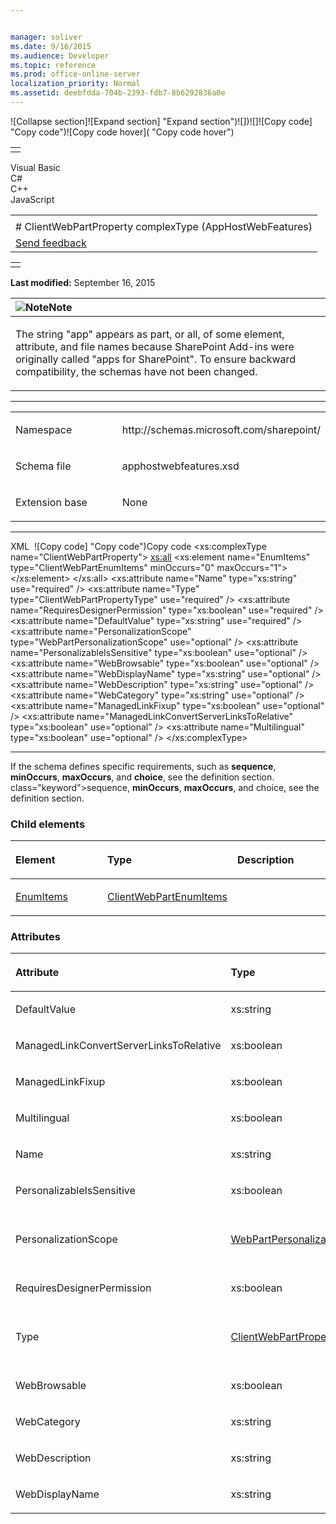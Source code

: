 ```yaml
---


manager: soliver
ms.date: 9/16/2015
ms.audience: Developer
ms.topic: reference
ms.prod: office-online-server
localization_priority: Normal
ms.assetid: deebfdda-704b-2393-fdb7-8b6292836a0e
---
```


![Collapse
section]![Expand
section] "Expand section")![]()![])![]![]()![Copy
code] "Copy code")![Copy code
hover]( "Copy code hover")
<table>
<tbody>
<tr class="odd">
<td align="left"></td>
</tr>
</tbody>
</table>

Visual Basic  
C\#  
C++  
JavaScript  

<table>
<tbody>
<tr class="odd">
<td align="left"><span id="runningHeaderText"></span></td>
</tr>
<tr class="even">
<td align="left"># ClientWebPartProperty complexType (AppHostWebFeatures)</td>
</tr>
<tr class="odd">
<td align="left"><span id="headfeedbackarea" class="feedbackhead"><a href="javascript:SubmitFeedback(&#39;docthis@Microsoft.com&#39;,&#39;&#39;,&#39;&#39;,&#39;&#39;,&#39;1.0.18082.1225&#39;,&#39;%0\dThank%20you%20for%20your%20feedback.%20The%20developer%20writing%20teams%20use%20your%20feedback%20to%20improve%20documentation.%20While%20we%20are%20reviewing%20your%20feedback,%20we%20may%20send%20you%20e-mail%20to%20ask%20for%20clarification%20or%20feedback%20on%20a%20solution.%20We%20do%20not%20use%20your%20e-mail%20address%20for%20any%20other%20purpose%20and%20we%20delete%20it%20after%20we%20finish%20our%20review.%0\AFor%20further%20information%20about%20the%20privacy%20policies%20of%20Microsoft,%20please%20see%20http://privacy.microsoft.com/en-us/default.aspx.%0\A%0\d&#39;,&#39;Customer%20feedback&#39;);">Send feedback</a></span></td>
</tr>
</tbody>
</table>

<table>
<colgroup>
<col width="100%" />
</colgroup>
<tbody>
<tr class="odd">
<td align="left"></td>
</tr>
</tbody>
</table>

**Last modified:** September 16, 2015

<table>
<colgroup>
<col width="100%" />
</colgroup>
<thead>
<tr class="header">
<th align="left"><img src="" title="Note" alt="Note" /><strong>Note</strong></th>
</tr>
</thead>
<tbody>
<tr class="odd">
<td align="left"><p>The string &quot;app&quot; appears as part, or all, of some element, attribute, and file names because SharePoint Add-ins were originally called &quot;apps for SharePoint&quot;. To ensure backward compatibility, the schemas have not been changed.</p></td>
</tr>
</tbody>
</table>


-----------------------------------------------------------------------------------------------------------------------------------------------------------------------------------------------------

<table>
<colgroup>
<col width="50%" />
<col width="50%" />
</colgroup>
<tbody>
<tr class="odd">
<td align="left"><p><span class="label">Namespace</span></p></td>
<td align="left"><p>http://schemas.microsoft.com/sharepoint/</p></td>
</tr>
<tr class="even">
<td align="left"><p><span class="label">Schema file</span></p></td>
<td align="left"><p>apphostwebfeatures.xsd</p></td>
</tr>
<tr class="odd">
<td align="left"><p><span class="label">Extension base</span></p></td>
<td align="left"><p>None</p></td>
</tr>
</tbody>
</table>


-----------------------------------------------------------------------------------------------------------------------------------------------------------------------------------------------

<span codelanguage="xmlLang"></span>
XML 
<span class="copyCode" onclick="CopyCode(this)"
onkeypress="CopyCode_CheckKey(this, event)"
onmouseover="ChangeCopyCodeIcon(this)"
onmouseout="ChangeCopyCodeIcon(this)" tabindex="0">![Copy
code] "Copy code")Copy code</span>
    <xs:complexType name="ClientWebPartProperty">
        <xs:all>
            <xs:element name="EnumItems" type="ClientWebPartEnumItems" minOccurs="0" maxOccurs="1"></xs:element>
        </xs:all>
        <xs:attribute name="Name" type="xs:string" use="required" />
        <xs:attribute name="Type" type="ClientWebPartPropertyType" use="required" />
        <xs:attribute name="RequiresDesignerPermission" type="xs:boolean" use="required" />
        <xs:attribute name="DefaultValue" type="xs:string" use="required" />
        <xs:attribute name="PersonalizationScope" type="WebPartPersonalizationScope" use="optional" />
        <xs:attribute name="PersonalizableIsSensitive" type="xs:boolean" use="optional" />
        <xs:attribute name="WebBrowsable" type="xs:boolean" use="optional" />
        <xs:attribute name="WebDisplayName" type="xs:string" use="optional" />
        <xs:attribute name="WebDescription" type="xs:string" use="optional" />
        <xs:attribute name="WebCategory" type="xs:string" use="optional" />
        <xs:attribute name="ManagedLinkFixup" type="xs:boolean" use="optional" />
        <xs:attribute name="ManagedLinkConvertServerLinksToRelative" type="xs:boolean" use="optional" />
        <xs:attribute name="Multilingual" type="xs:boolean" use="optional" />
    </xs:complexType>


------------------------------------------------------------------------------------------------------------------------------------------------------------------------------------------------------------

If the schema defines specific requirements, such as **sequence**, **minOccurs**, **maxOccurs**, and **choice**, see the definition section.
class="keyword">sequence</span>, **minOccurs**,
**maxOccurs**, and <span
class="keyword">choice</span>, see the definition section.

### Child elements

<table>
<colgroup>
<col width="33%" />
<col width="33%" />
<col width="33%" />
</colgroup>
<thead>
<tr class="header">
<th align="left"><p>Element</p></th>
<th align="left"><p>Type</p></th>
<th align="left"><p>Description</p></th>
</tr>
</thead>
<tbody>
<tr class="odd">
<td align="left"><p><a href="enumitems-element-clientwebpartproperty-complextypeapphostwebfeatures.md">EnumItems</a></p></td>
<td align="left"><p><a href="clientwebpartenumitems-complextype-apphostwebfeatures.md">ClientWebPartEnumItems</a></p></td>
<td align="left"><p></p></td>
</tr>
</tbody>
</table>

### Attributes

<table>
<colgroup>
<col width="20%" />
<col width="20%" />
<col width="20%" />
<col width="20%" />
<col width="20%" />
</colgroup>
<thead>
<tr class="header">
<th align="left"><p>Attribute</p></th>
<th align="left"><p>Type</p></th>
<th align="left"><p>Required</p></th>
<th align="left"><p>Description</p></th>
<th align="left"><p>Possible values</p></th>
</tr>
</thead>
<tbody>
<tr class="odd">
<td align="left"><p>DefaultValue</p></td>
<td align="left"><p>xs:string</p></td>
<td align="left"><p>required</p></td>
<td align="left"><p></p></td>
<td align="left"><p>Values of the xs:string type.</p></td>
</tr>
<tr class="even">
<td align="left"><p>ManagedLinkConvertServerLinksToRelative</p></td>
<td align="left"><p>xs:boolean</p></td>
<td align="left"><p>optional</p></td>
<td align="left"><p></p></td>
<td align="left"><p>Values of the xs:boolean type.</p></td>
</tr>
<tr class="odd">
<td align="left"><p>ManagedLinkFixup</p></td>
<td align="left"><p>xs:boolean</p></td>
<td align="left"><p>optional</p></td>
<td align="left"><p></p></td>
<td align="left"><p>Values of the xs:boolean type.</p></td>
</tr>
<tr class="even">
<td align="left"><p>Multilingual</p></td>
<td align="left"><p>xs:boolean</p></td>
<td align="left"><p>optional</p></td>
<td align="left"><p></p></td>
<td align="left"><p>Values of the xs:boolean type.</p></td>
</tr>
<tr class="odd">
<td align="left"><p>Name</p></td>
<td align="left"><p>xs:string</p></td>
<td align="left"><p>required</p></td>
<td align="left"><p></p></td>
<td align="left"><p>Values of the xs:string type.</p></td>
</tr>
<tr class="even">
<td align="left"><p>PersonalizableIsSensitive</p></td>
<td align="left"><p>xs:boolean</p></td>
<td align="left"><p>optional</p></td>
<td align="left"><p></p></td>
<td align="left"><p>Values of the xs:boolean type.</p></td>
</tr>
<tr class="odd">
<td align="left"><p>PersonalizationScope</p></td>
<td align="left"><p><a href="webpartpersonalizationscope-simpletype-apphostwebfeatures.md">WebPartPersonalizationScope</a></p></td>
<td align="left"><p>optional</p></td>
<td align="left"><p></p></td>
<td align="left"><p>Values of the WebPartPersonalizationScope type.</p></td>
</tr>
<tr class="even">
<td align="left"><p>RequiresDesignerPermission</p></td>
<td align="left"><p>xs:boolean</p></td>
<td align="left"><p>required</p></td>
<td align="left"><p></p></td>
<td align="left"><p>Values of the xs:boolean type.</p></td>
</tr>
<tr class="odd">
<td align="left"><p>Type</p></td>
<td align="left"><p><a href="clientwebpartpropertytype-simpletype-apphostwebfeatures.md">ClientWebPartPropertyType</a></p></td>
<td align="left"><p>required</p></td>
<td align="left"><p></p></td>
<td align="left"><p>Values of the ClientWebPartPropertyType type.</p></td>
</tr>
<tr class="even">
<td align="left"><p>WebBrowsable</p></td>
<td align="left"><p>xs:boolean</p></td>
<td align="left"><p>optional</p></td>
<td align="left"><p></p></td>
<td align="left"><p>Values of the xs:boolean type.</p></td>
</tr>
<tr class="odd">
<td align="left"><p>WebCategory</p></td>
<td align="left"><p>xs:string</p></td>
<td align="left"><p>optional</p></td>
<td align="left"><p></p></td>
<td align="left"><p>Values of the xs:string type.</p></td>
</tr>
<tr class="even">
<td align="left"><p>WebDescription</p></td>
<td align="left"><p>xs:string</p></td>
<td align="left"><p>optional</p></td>
<td align="left"><p></p></td>
<td align="left"><p>Values of the xs:string type.</p></td>
</tr>
<tr class="odd">
<td align="left"><p>WebDisplayName</p></td>
<td align="left"><p>xs:string</p></td>
<td align="left"><p>optional</p></td>
<td align="left"><p></p></td>
<td align="left"><p>Values of the xs:string type.</p></td>
</tr>
</tbody>
</table>








